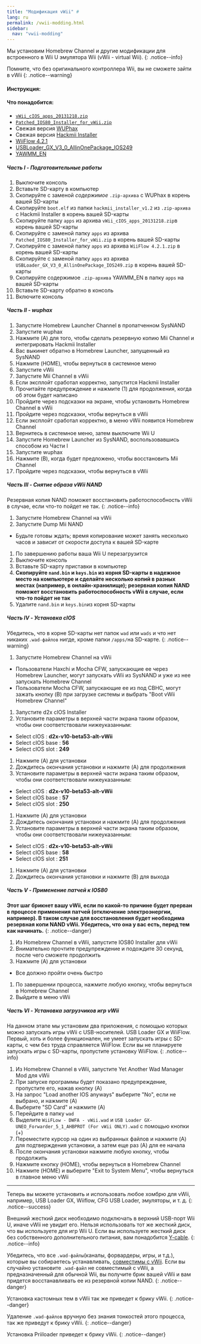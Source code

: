 ```yaml
---
title: "Модификация vWii" #
lang: ru
permalink: /vwii-modding.html
sidebar:
  nav: "vwii-modding"
---
```


Мы установим Homebrew Channel и другие модификации для встроенного в Wii U эмулятора Wii (vWii - virtual Wii).
{: .notice--info}

Помните, что без оригинального контроллера Wii, вы не сможете зайти в vWii
{: .notice--warning}

#### <a name="instructions" />Инструкция:

#### <a name="what_need" />Что понадобится:

* [`vWii_cIOS_apps_20131218.zip`](images/vWii_cIOS_apps_20131218.zip)
* [`Patched_IOS80_Installer_for_vWii.zip`](images/Patched_IOS80_Installer_for_vWii.zip)
* Свежая версия [WUPhax](http://wiiubru.com/appstore/zips/wuphax.zip)
* Свежая версия [Hackmii Installer](https://bootmii.org/download/)
* [WiiFlow 4.2.1](https://yadi.sk/d/q397XtTJ3KgKqq)
* [USBLoader_GX_V3_0_AllinOnePackage_IOS249](https://yadi.sk/d/U6FadcZe3KgKto)
* [YAWMM_EN](https://yadi.sk/d/jOffWhsa3KgLRa)


##### <a name="part1" />Часть I - Подготовительные работы

1. Выключите консоль
1. Вставьте SD-карту в компьютер
1. Скопируйте с заменой _содержимое_ `.zip-архива` с WUPhax в корень вашей SD-карты
1. Скопируйте `boot.elf` из папки `hackmii_installer_v1.2` из `.zip-архива` с Hackmii Installer в корень вашей SD-карты
1. Скопируйте папку `apps` из архива `vWii_cIOS_apps_20131218.zip`в корень вашей SD-карты
1. Скопируйте с заменой папку `apps` из архива `Patched_IOS80_Installer_for_vWii.zip` в корень вашей SD-карты
1. Скопируйте с заменой папку `apps` из архива `WiiFlow 4.2.1.zip` в корень вашей SD-карты
1. Скопируйте с заменой папку `apps` из архива `USBLoader_GX_V3_0_AllinOnePackage_IOS249.zip` в корень вашей SD-карты
1. Скопируйте содержимое `.zip-архива` YAWMM_EN в папку `apps` на вашей SD-карты
1. Вставьте SD-карту обратно в консоль
1. Включите консоль

##### <a name="part2" />Часть II - wuphax

1. Запустите Homebrew Launcher Channel в пропатченном SysNAND
1. Запустите wuphax
1. Нажмите (A) для того, чтобы сделать резервную копию Mii Channel и интегрировать Hackmii Installer
1. Вас выкинет обратно в Homebrew Launcher, запущенный из SysNAND
1. Нажмите (HOME), чтобы вернуться в системное меню
1. Запустите vWii
1. Запустите Mii Channel в vWii
1. Если эксплойт сработал корректно, запустится Hackmii Installer
1. Прочитайте предупреждение и нажмите (1) для продолжения, когда об этом будет написано
1. Пройдите через подсказки на экране, чтобы установить Homebrew Channel в vWii
1. Пройдите через подсказки, чтобы вернуться в vWii
1. Если эксплойт сработал корректно, в меню vWii появится Homebrew Channel
1. Вернитесь в системное меню, затем выключите Wii U
1. Запустите Homebrew Launcher из SysNAND, воспользовавшись способом из Части I
1. Запустите wuphax
1. Нажмите (B), когда будет предложено, чтобы восстановить Mii Channel
1. Пройдите через подсказки, чтобы вернуться в vWii

##### <a name="part3" />Часть III - Снятие образа vWii NAND

Резервная копия NAND поможет восстановить работоспособность vWii в случае, если что-то пойдет не так.
{: .notice--info}

1. Запустите Homebrew Channel на vWii
1. Запустите Dump Mii NAND
  + Будьте готовы ждать; время копирование может занять несколько часов и зависит от скорости доступа к вашей SD-карте
1. По завершению работы ваша Wii U перезагрузится
1. Выключите консоль
1. Вставьте SD-карту приставки в компьютер
1. **Скопируйте `nand.bin` и `keys.bin` из корня SD-карты в надежное место на компьютере и сделайте несколько копий в разных местах (например, в онлайн-хранилище); резервная копия NAND поможет восстановить работоспособность vWii в случае, если что-то пойдет не так**
1. Удалите `nand.bin` и `keys.bin`из корня SD-карты

##### <a name="part4" />Часть IV - Установка cIOS

Убедитесь, что в корне SD-карты нет папок `wad` или `wads` и что нет никаких `.wad-файлов` нигде, кроме папки `/apps/`на SD-карте.
{: .notice--warning}

1. Запустите Homebrew Channel на vWii
  + Пользователи Haxchi и Mocha CFW, запускающие ее через Homebrew Launcher, могут запускать vWii из SysNAND и уже из нее запускать Homebrew Channel
  + Пользователи Mocha CFW, запускающие ее из под CBHC, могут зажать кнопку (B) при загрузке системы и выбрать "Boot vWii Homebrew Channel"
1. Запустите d2x cIOS Installer
1. Установите параметры в верхней части экрана таким образом, чтобы они соответствовали нижеуказанным:
  + Select cIOS : **d2x-v10-beta53-alt-vWii**
  + Select cIOS base : **56**
  + Select cIOS slot : **249**
1. Нажмите (A) для установки
1. Дождитесь окончания установки и нажмите (A) для продолжения
1. Установите параметры в верхней части экрана таким образом, чтобы они соответствовали нижеуказанным:
  + Select cIOS : **d2x-v10-beta53-alt-vWii**
  + Select cIOS base : **57**
  + Select cIOS slot : **250**
1. Нажмите (A) для установки
1. Дождитесь окончания установки и нажмите (A) для продолжения
1. Установите параметры в верхней части экрана таким образом, чтобы они соответствовали нижеуказанным:
  + Select cIOS : **d2x-v10-beta53-alt-vWii**
  + Select cIOS base : **58**
  + Select cIOS slot : **251**
1. Нажмите (A) для установки
1. Дождитесь окончания установки и нажмите (B) для выхода

##### <a name="part5" />Часть V - Применение патчей к IOS80

**Этот шаг брикнет вашу vWii, если по какой-то причине будет прерван в процессе применения патчей (отключение электроэнергии, например). В таком случае для восстановления будет необходима резервная копи NAND vWii. Убедитесь, что она у вас есть, перед тем как начинать.**
{: .notice--danger}

1. Из Homebrew Channel в vWii, запустите IOS80 Installer для vWii
1. Внимательно прочтите предупреждение и подождите 30 секунд, после чего сможете продолжить
1. Нажмите (A) для установки
  + Все должно пройти очень быстро
1. По завершении процесса, нажмите любую кнопку, чтобы вернуться в Homebrew Channel
1. Выйдите в меню vWii

##### <a name="part5" />Часть VI - Установка загрузчиков игр vWii

На данном этапе мы установим два приложения, с помощью которых можно запускать игры vWii с USB-ноcителей. USB Loader GX и WiiFlow. Первый, хоть и более функционален, не умеет запускать игры с SD-карты, с чем без труда справляется WiiFlow. Если вы не планируете запускать игры с SD-карты, пропустите установку WiiFlow.
{: .notice--info}

1. Из Homebrew Channel в vWii, запустите Yet Another Wad Manager Mod для vWii
1. При запуске программы будет показано предупреждение, пропустите его, нажав кнопку (A)
1. На запрос "Load another IOS anyways" выберите "No", если не выбрано, и нажмите (A)
1. Выберите "SD Card" и нажмите (A)
1. Перейдите в папку `wad`
1. Выделите `WiiFLow - DWFA - vWii.wad` и `USB Loader GX-UNEO_Forwarder_5_1_AHBPROT (For vWii ONLY).wad` с помощью кнопки (+)
1. Переместите курсор на один из выбранных файлов и нажмите (A) для подтверждения установки, а затем еще раз (A) для ее начала
1. После окончания установки нажмите любую кнопку, чтобы продолжить
1. Нажмите кнопку (HOME), чтобы вернуться в Homebrew Channel
1. Нажмите (HOME) и выберите "Exit to System Menu", чтобы вернуться в главное меню vWii

___

Теперь вы можете установить и использовать любое хомбрю для vWii, например, USB Loader GX, Wiiflow, CFG USB Loader, эмуляторы, и т. д.
{: .notice--success}

Внешний жесткий диск необходимо подключать в верхний USB-порт Wii U, иначе vWii не увидит его. Нельзя использовать тот же жесткий диск, что вы используете для игр Wii U. Если вы используете жесткий диск без собственного дополнительного питания, вам понадобится [Y-cable](http://amzn.to/2mjQjin).
{: .notice--info}

Убедитесь, что все `.wad-файлы`(каналы, форвардеры, игры, и т.д.), которые вы собираетесь устанавливать, [совместимы с vWii](https://gbatemp.net/threads/340226/). Если вы случайно установите `.wad-файл` не совместимый с vWii, а предназначенный для обычной Wii, вы получите брик вашей vWii и вам придется восстанавливать ее из резервной копии NAND.
{: .notice--danger}

Установка кастомных тем в vWii так же приведет к брику vWii.
{: .notice--danger}

Удаление `.wad-файлов` вручную без знания тонкостей этого процесса, так же приведут к брику vWii.
{: .notice--danger}

Установка Priiloader приведет к брику vWii.
{: .notice--danger}
